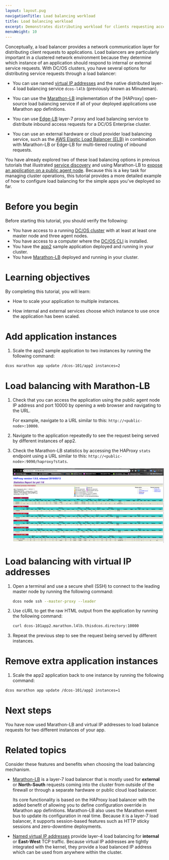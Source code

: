 ```yaml
---
layout: layout.pug
navigationTitle: Load balancing workload
title: Load balancing workload
excerpt: Demonstrates distributing workload for clients requesting access to a deployed application (part 10)
menuWeight: 10
---
```

Conceptually, a load balancer provides a network communication layer for distributing client requests to applications. Load balancers are particularly important in a clustered network environment because they determine which instance of an application should respond to internal or external service requests. With DC/OS clusters, you have several options for distributing service requests through a load balancer:

- You can use named [virtual IP addresses](/1.13/networking/load-balancing-vips/) and the native distributed layer-4 load balancing service `dcos-l4lb` (previously known as Minuteman).

- You can use the [Marathon-LB](/services/marathon-lb/) implementation of the [HAProxy] open-source load balancing service if all of your deployed applications use Marathon app definitions. 

- You can use [Edge-LB](/services/edge-lb/) layer-7 proxy and load balancing service to distribute inbound access requests for a DC/OS Enterprise cluster.

- You can use an external hardware or cloud provider load balancing service, such as the [AWS Elastic Load Balancer (ELB)](https://aws.amazon.com/elasticloadbalancing/) in combination with Marathon-LB or Edge-LB for multi-tiered routing of inbound requests.

You have already explored two of these load balancing options in previous tutorials that illustrated [service discovery](../service-discovery/) and using Marathon-LB to [expose an application on a public agent node](../native-app/). Because this is a key task for managing cluster operations, this tutorial provides a more detailed example of how to configure load balancing for the simple apps you've deployed so far.

# Before you begin
Before starting this tutorial, you should verify the following:
- You have access to a running [DC/OS cluster](../start-here/) with at least at least one master node and three agent nodes.
- You have access to a computer where the [DC/OS CLI](../cli/) is installed.
- You have the [app2](../native-app/) sample application deployed and running in your cluster.
- You have [Marathon-LB]((../native-app/)) deployed and running in your cluster.

# Learning objectives
By completing this tutorial, you will learn:

- How to scale your application to multiple instances.

- How internal and external services choose which instance to use once the application has been scaled.

# Add application instances
1. Scale the app2 sample application to two instances by running the following command:

```bash
dcos marathon app update /dcos-101/app2 instances=2
```

# Load balancing with Marathon-LB
1. Check that you can access the application using the public agent node IP address and port 10000 by opening a web browser and navigating to the URL.

    For example, navigate to a URL similar to this: `http://<public-node>:10000`. 

1. Navigate to the application repeatedly to see the request being served by different instances of app2.

1. Check the Marathon-LB statistics by accessing the HAProxy `stats` endpoint using a URL similar to this: `http://<public-node>:9090/haproxy?stats`.

    ![View load balancing statistics for dcos-101_app2](../../../img/tutorial-haproxy-stats.png)

# Load balancing with virtual IP addresses
1. Open a terminal and use a secure shell (SSH) to connect to the leading master node by running the following command:

    ```bash
    dcos node ssh --master-proxy --leader
    ```

1. Use cURL to get the raw HTML output from the application by running the following command:

    ```bash
    curl dcos-101app2.marathon.l4lb.thisdcos.directory:10000
    ```

1. Repeat the previous step to see the request being served by different instances.

# Remove extra application instances
1. Scale the app2 application back to one instance by running the following command:

  ```bash
  dcos marathon app update /dcos-101/app2 instances=1
  ```

# Next steps
You have now used Marathon-LB and virtual IP addresses to load balance requests for two different instances of your app.

# Related topics
Consider these features and benefits when choosing the load balancing mechanism.

- [Marathon-LB](/services/marathon-lb/) is a layer-7 load balancer that is mostly used for **external** or **North-South** requests coming into the cluster from outside of the firewall or through a separate hardware or public cloud load balancer.

    Its core functionality is based on the HAProxy load balancer with the added benefit of allowing you to define configuration override in Marathon app definitions. Marathon-LB also uses the Marathon event bus to update its configuration in real time. Because it is a layer-7 load balancer, it supports session-based features such as HTTP sticky sessions and zero-downtime deployments.

- [Named virtual IP addresses](/1.13/networking/load-balancing-vips/) provide layer-4 load balancing for **internal** or **East-West** TCP traffic. Because virtual IP addresses are tightly integrated with the kernel, they provide a load balanced IP address which can be used from anywhere within the cluster.